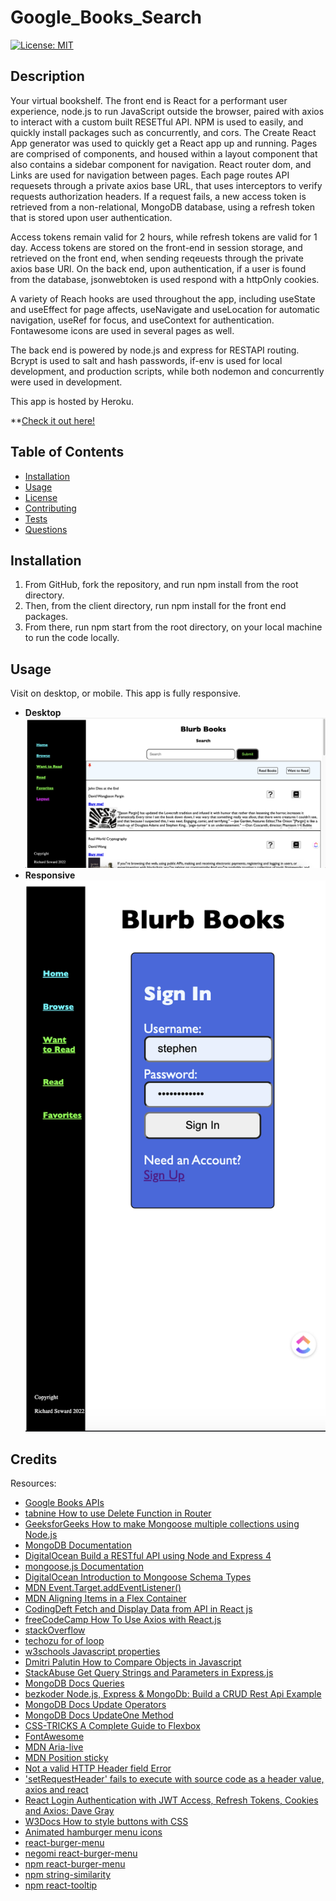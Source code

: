 # Google_Books_Search
[![License: MIT](https://img.shields.io/badge/License-MIT-yellow.svg)](https://opensource.org/licenses/MIT)

## Description
Your virtual bookshelf. The front end is React for a performant user experience, node.js to run JavaScript outside the browser, paired with axios to interact with a custom built RESETful API. NPM is used to easily, and quickly install packages such as concurrently, and cors. The Create React App generator was used to quickly get a React app up and running. Pages are comprised of components, and housed within a layout component that also contains a sidebar component for navigation. React router dom, and Links are used for navigation between pages. Each page routes API requesets through a private axios base URL, that uses interceptors to verify requests authorization headers. If a request fails, a new access token is retrieved from a non-relational, MongoDB database, using a refresh token that is stored upon user authentication.

Access tokens remain valid for 2 hours, while refresh tokens are valid for 1 day. Access tokens are stored on the front-end in session storage, and retrieved on the front end, when sending reqeuests through the private axios base URl. On the back end, upon authentication, if a user is found from the database, jsonwebtoken is used respond with a httpOnly cookies.

A variety of Reach hooks are used throughout the app, including useState and useEffect for page affects, useNavigate and useLocation for automatic navigation, useRef for focus, and useContext for authentication. Fontawesome icons are used in several pages as well.

The back end is powered by node.js and express for RESTAPI routing. Bcrypt is used to salt and hash passwords, if-env is used for local development, and production scripts, while both nodemon and concurrently were used in development.

This app is hosted by Heroku.

**[Check it out here!](https://blurb-books.herokuapp.com/)

## Table of Contents
* [Installation](#installation)
* [Usage](#usage)
* [License](#usage)
* [Contributing](#contributing)
* [Tests](#tests)
* [Questions](#questions)

## Installation
1. From GitHub, fork the repository, and run npm install from the root directory. 
2. Then, from the client directory, run npm install for the front end packages. 
3. From there, run npm start from the root directory, on your local machine to run the code locally.

## Usage
Visit on desktop, or mobile. This app is fully responsive.

* **Desktop**  
![Desktop](client/src/components/Images/google_books_search.png)
* **Responsive**  
![Mobile Friendly](client/src/components/Images/google_books_search_mobile.png)

## Credits
Resources:
* [Google Books APIs](https://developers.google.com/books/docs/v1/using)
* [tabnine How to use Delete Function in Router](https://www.tabnine.com/code/javascript/functions/express/Router/delete)
* [GeeksforGeeks How to make Mongoose multiple collections using Node.js](https://www.geeksforgeeks.org/how-to-make-mongoose-multiple-collections-using-node-js/)
* [MongoDB Documentation](https://docs.mongodb.com/manual/reference/method/db.createCollection/)
* [DigitalOcean Build a RESTful API using Node and Express 4](https://www.digitalocean.com/community/tutorials/build-a-restful-api-using-node-and-express-4)
* [mongoose.js Documentation](https://mongoosejs.com/)
* [DigitalOcean Introduction to Mongoose Schema Types](https://attacomsian.com/blog/mongoose-schema-types#arrays)
* [MDN Event.Target.addEventListener()](https://developer.mozilla.org/en-US/docs/Web/API/EventTarget/addEventListener)
* [MDN Aligning Items in a Flex Container](https://developer.mozilla.org/en-US/docs/Web/CSS/CSS_Flexible_Box_Layout/Aligning_Items_in_a_Flex_Container)
* [CodingDeft Fetch and Display Data from API in React js](https://www.codingdeft.com/posts/react-fetch-data-api/)
* [freeCodeCamp How To Use Axios with React.js](https://www.freecodecamp.org/news/how-to-use-axios-with-react/#how-to-make-a-put-request)
* [stackOverflow](https://stackoverflow.com/questions/55987953/how-do-i-update-states-onchange-in-an-array-of-object-in-react-hooks)
* [techozu for of loop](https://techozu.com/exit-foreach-loop-javascript/#:~:text=Officially%2C%20there%20is%20no%20proper,consider%20using%20a%20traditional%20loop.)
* [w3schools Javascript properties](https://www.w3schools.com/js/js_object_properties.asp)
* [Dmitri Palutin How to Compare Objects in Javascript](https://dmitripavlutin.com/how-to-compare-objects-in-javascript/)
* [StackAbuse Get Query Strings and Parameters in Express.js](https://stackabuse.com/get-query-strings-and-parameters-in-express-js/)
* [MongoDB Docs Queries](https://mongodb.github.io/node-mongodb-native/markdown-docs/queries.html)
* [bezkoder Node.js, Express & MongoDb: Build a CRUD Rest Api Example](https://www.bezkoder.com/node-express-mongodb-crud-rest-api/)
* [MongoDB Docs Update Operators](https://www.mongodb.com/docs/manual/reference/operator/update/#std-label-update-operators)
* [MongoDB Docs UpdateOne Method](https://www.mongodb.com/docs/manual/reference/method/db.collection.updateOne/#mongodb-method-db.collection.updateOne)
* [CSS-TRICKS A Complete Guide to Flexbox](https://css-tricks.com/snippets/css/a-guide-to-flexbox/)
* [FontAwesome](https://fontawesome.com/icons/thumbtack?s=solid)
* [MDN Aria-live](https://www.youtube.com/redirect?event=video_description&redir_token=QUFFLUhqa21naWFSbzh6UFVGVV9NMG5fR1VVZ2VHSGJYd3xBQ3Jtc0trU1JQUzg4cXRXRW9yUWNYSVBYN1lkYWRrRlFNWlhhMnZDWWIzUFBmMGpNR09QS203Z3lqUlkyZFhSc18zU09rN3JiVXlMaVJ0bElIMzdrcjBzbnZzVE9idm8xdGQ1N0xGLUVycUVJaE1OV25mLTlTcw&q=https%3A%2F%2Fdeveloper.mozilla.org%2Fen-US%2Fdocs%2FWeb%2FAccessibility%2FARIA%2FAttributes%2Faria-live&v=brcHK3P6ChQ)
* [MDN Position sticky](https://developer.mozilla.org/en-US/docs/Web/CSS/position)
* [Not a valid HTTP Header field Error](https://github.com/axios/axios/issues/5143)
* ['setRequestHeader' fails to execute with source code as a header value, axios and react](https://stackoverflow.com/questions/74166648/setrequestheader-fails-to-execute-with-source-code-as-a-header-value-axios-an/74308583#74308583)
* [React Login Authentication with JWT Access, Refresh Tokens, Cookies and Axios: Dave Gray](https://www.youtube.com/watch?v=nI8PYZNFtac&t=1979s)
* [W3Docs How to style buttons with CSS](https://www.w3docs.com/snippets/css/how-to-style-buttons-with-css.html)
* [Animated hamburger menu icons](https://hamburger-react.netlify.app/)
* [react-burger-menu](https://negomi.github.io/react-burger-menu/)
* [negomi react-burger-menu](https://github.com/negomi/react-burger-menu)
* [npm react-burger-menu](https://www.npmjs.com/package/react-burger-menu?activeTab=readme)
* [npm string-similarity](https://www.npmjs.com/package/string-similarity)
* [npm react-tooltip](https://www.npmjs.com/package/react-tooltip)
